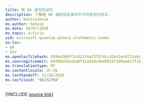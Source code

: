```yaml
---
title: 用 Q# 编写的语句
description: 了解用 Q# 编程语言编写的不同类型的语言。
author: bettinaheim
ms.author: beheim
ms.date: 10/07/2020
ms.topic: article
uid: microsoft.quantum.qsharp.statements-index
no-loc:
- Q#
- $$v
ms.openlocfilehash: d589e20dff2c621f4af375fdcc32e32ec0712ebc
ms.sourcegitcommit: b930bb59a1ba8f41d2edc9ed98197109aa8c7f1b
ms.translationtype: HT
ms.contentlocale: zh-CN
ms.lasthandoff: 11/26/2020
ms.locfileid: "96232704"
---
```

<!---
# Statements in Q#
-->

[!INCLUDE [source link](~/includes/qsharp-language/Specifications/Language/2_Statements/README.md)]

